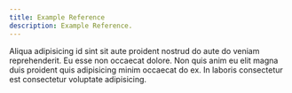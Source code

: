 ```yaml
---
title: Example Reference
description: Example Reference.
---
```


Aliqua adipisicing id sint sit aute proident nostrud do aute do veniam reprehenderit. Eu esse non occaecat dolore. Non quis anim eu elit magna duis proident quis adipisicing minim occaecat do ex. In laboris consectetur est consectetur voluptate adipisicing.

